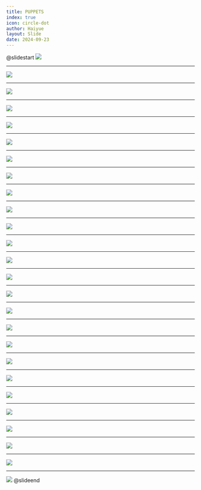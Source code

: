 ```yaml
---
title: PUPPETS
index: true
icon: circle-dot
author: Haiyue
layout: Slide
date: 2024-09-23
---
```

 
@slidestart
![](https://raw.githubusercontent.com/yclord/reading/refs/heads/master/english/Level-N/PUPPETS/001.webp)

---

![](https://raw.githubusercontent.com/yclord/reading/refs/heads/master/english/Level-N/PUPPETS/002.webp)

---

![](https://raw.githubusercontent.com/yclord/reading/refs/heads/master/english/Level-N/PUPPETS/003.webp)

---

![](https://raw.githubusercontent.com/yclord/reading/refs/heads/master/english/Level-N/PUPPETS/004.webp)

---

![](https://raw.githubusercontent.com/yclord/reading/refs/heads/master/english/Level-N/PUPPETS/005.webp)

---

![](https://raw.githubusercontent.com/yclord/reading/refs/heads/master/english/Level-N/PUPPETS/006.webp)

---

![](https://raw.githubusercontent.com/yclord/reading/refs/heads/master/english/Level-N/PUPPETS/007.webp)

---

![](https://raw.githubusercontent.com/yclord/reading/refs/heads/master/english/Level-N/PUPPETS/008.webp)

---

![](https://raw.githubusercontent.com/yclord/reading/refs/heads/master/english/Level-N/PUPPETS/009.webp)

---

![](https://raw.githubusercontent.com/yclord/reading/refs/heads/master/english/Level-N/PUPPETS/010.webp)

---

![](https://raw.githubusercontent.com/yclord/reading/refs/heads/master/english/Level-N/PUPPETS/011.webp)

---

![](https://raw.githubusercontent.com/yclord/reading/refs/heads/master/english/Level-N/PUPPETS/012.webp)

---

![](https://raw.githubusercontent.com/yclord/reading/refs/heads/master/english/Level-N/PUPPETS/013.webp)

---

![](https://raw.githubusercontent.com/yclord/reading/refs/heads/master/english/Level-N/PUPPETS/014.webp)

---

![](https://raw.githubusercontent.com/yclord/reading/refs/heads/master/english/Level-N/PUPPETS/015.webp)

---

![](https://raw.githubusercontent.com/yclord/reading/refs/heads/master/english/Level-N/PUPPETS/016.webp)

---

![](https://raw.githubusercontent.com/yclord/reading/refs/heads/master/english/Level-N/PUPPETS/017.webp)

---

![](https://raw.githubusercontent.com/yclord/reading/refs/heads/master/english/Level-N/PUPPETS/018.webp)

---

![](https://raw.githubusercontent.com/yclord/reading/refs/heads/master/english/Level-N/PUPPETS/019.webp)

---

![](https://raw.githubusercontent.com/yclord/reading/refs/heads/master/english/Level-N/PUPPETS/020.webp)

---

![](https://raw.githubusercontent.com/yclord/reading/refs/heads/master/english/Level-N/PUPPETS/021.webp)

---

![](https://raw.githubusercontent.com/yclord/reading/refs/heads/master/english/Level-N/PUPPETS/022.webp)

---

![](https://raw.githubusercontent.com/yclord/reading/refs/heads/master/english/Level-N/PUPPETS/023.webp)

---

![](https://raw.githubusercontent.com/yclord/reading/refs/heads/master/english/Level-N/PUPPETS/024.webp)

---

![](https://raw.githubusercontent.com/yclord/reading/refs/heads/master/english/Level-N/PUPPETS/025.webp)

---

![](https://raw.githubusercontent.com/yclord/reading/refs/heads/master/english/Level-N/PUPPETS/026.webp)
@slideend